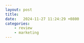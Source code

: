 ```yaml
---
layout: post
title:  
date:   2024-11-27 11:24:29 +0800
categories: 
    - review
    - marketing
---
```



